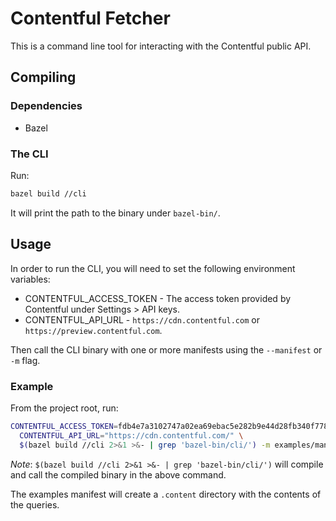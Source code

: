 # Contentful Fetcher

This is a command line tool for interacting with the Contentful public API.

## Compiling

### Dependencies

- Bazel

### The CLI

Run:

```sh
bazel build //cli
```

It will print the path to the binary under `bazel-bin/`.

## Usage

In order to run the CLI, you will need to set the following environment variables:

- CONTENTFUL_ACCESS_TOKEN - The access token provided by Contentful under Settings > API keys.
- CONTENTFUL_API_URL - `https://cdn.contentful.com` or `https://preview.contentful.com`.

Then call the CLI binary with one or more manifests using the `--manifest` or `-m` flag.

### Example

From the project root, run:

```sh
CONTENTFUL_ACCESS_TOKEN=fdb4e7a3102747a02ea69ebac5e282b9e44d28fb340f778a4f5e788625a61abe \
  CONTENTFUL_API_URL="https://cdn.contentful.com/" \
  $(bazel build //cli 2>&1 >&- | grep 'bazel-bin/cli/') -m examples/manifest.json
```

*Note*: `$(bazel build //cli 2>&1 >&- | grep 'bazel-bin/cli/')` will compile and call the compiled
binary in the above command.

The examples manifest will create a `.content` directory with the contents of the queries.
